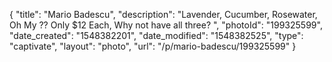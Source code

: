 {
    "title": "Mario Badescu",
    "description": "Lavender, Cucumber, Rosewater, Oh My ?? Only $12 Each, Why not have all three? ",
    "photoId": "199325599",
    "date_created": "1548382201",
    "date_modified": "1548382525",
    "type": "captivate",
    "layout": "photo",
    "url": "\/p\/mario-badescu\/199325599"
}